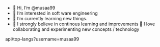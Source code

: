 - 👋 Hi, I’m @musaa99
- 👀 I’m interested in soft ware engineering
- 🌱 I’m currently learning new things.
- 💞️ I strongly believe in continous learning and improvements
🔭 I love collaborating and experimenting new concepts / technology

<!---
musaa99/musaa99 is a ✨ special ✨ repository because its `README.md` (this file) appears on your GitHub profile.
You can click the Preview link to take a look at your changes.
--->

api/top-langs?username=musaa99
